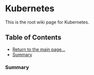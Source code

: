 # Kubernetes

This is the root wiki page for Kubernetes.

## Table of Contents

* [Return to the main page...](../../README.md)
* [Summary](#summary)

### Summary
